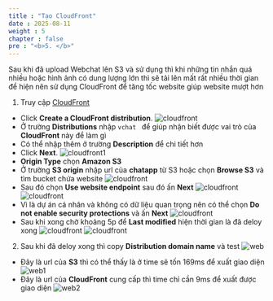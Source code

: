 ```yaml
---
title : "Tạo CloudFront"
date : 2025-08-11
weight : 5
chapter : false
pre : "<b>5. </b>"
---
```

Sau khi đã upload Webchat lên S3 và sử dụng thì khi những tin nhắn quá nhiều hoặc hình ảnh có dung lượng lớn thì sẽ tải lên mất rất nhiều thời gian để hiện nên sử dụng CloudFront để tăng tốc website giúp website mượt hơn

1. Truy cập [CloudFront](https://console.aws.amazon.com/cloudfront)
  + Click **Create a CloudFront distribution**.
  ![cloudfront](/images/5.cloud/001.png)
  + Ở trường **Distributions** nhập ```vchat ``` để giúp nhận biết được vai trò của **CloudFront** này để làm gì
  + Có thể nhập thêm ở trường **Description** để chi tiết hơn
  + Click **Next**.
  ![cloudfront1](/images/5.cloud/002.png)
  + **Origin Type** chọn **Amazon S3**
  + Ở trường **S3 origin** nhập url của **chatapp** từ S3 hoặc chọn **Browse S3** và tìm bucket chứa website
  ![cloudfront](/images/5.cloud/004.png)
  + Sau đó chọn **Use website endpoint** sau đó ấn **Next**
  ![cloudfront](/images/5.cloud/005.png)
  ![cloudfront](/images/5.cloud/006.png)
  + Vì là dự án cá nhân và không có dữ liệu quan trọng nên có thể chọn **Do not enable security protections** và ấn **Next**
  ![cloudfront](/images/5.cloud/007.png)
  + Sau khi xong chờ khoảng 5p để **Last modified** hiện thời gian là đã deloy xong
  ![cloudfront](/images/5.cloud/008.png)
  ![cloudfront](/images/5.cloud/009.png)

2. Sau khi đã deloy xong thì copy **Distribution domain name** và test
  ![web](/images/5.cloud/010.png)
  + Đây là url của **S3** thì có thể thấy là ở time sẽ tốn 169ms để xuất giao diện
  ![web1](/images/5.cloud/011.png)
  + Đây là url của **CloudFront** cung cấp thì time chỉ cần 9ms để xuất được giao diện
  ![web2](/images/5.cloud/012.png)